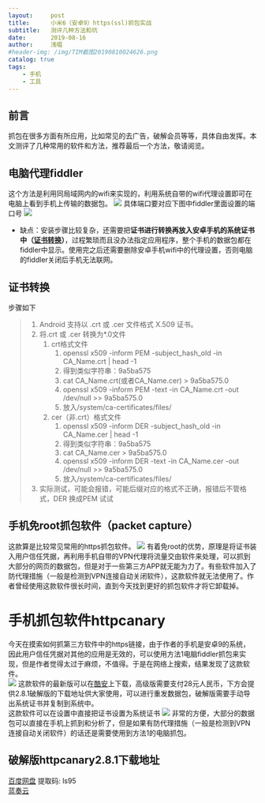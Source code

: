 ```yaml
---
layout:     post
title:      小米6（安卓9）https(ssl)抓包实战
subtitle:   测评几种方法和坑
date:       2019-08-16
author:     浅唱
#header-img: /img/TIM截图20190810024626.png
catalog: true
tags:
    - 手机
    - 工具
---
```


## 前言
抓包在很多方面有所应用，比如常见的去广告，破解会员等等，具体自由发挥。本文测评了几种常用的软件和方法，推荐最后一个方法，敬请阅览。

## 电脑代理fiddler

这个方法是利用同局域网内的wifi来实现的，利用系统自带的wifi代理设置即可在电脑上看到手机上传输的数据包。
![](/img/TIM截图20190816010010.png)
具体端口要对应下图中fiddler里面设置的端口号
![](/img/TIM截图20190816011320.png)
+ 缺点：安装步骤比较复杂，还需要把**证书进行转换再放入安卓手机的系统证书中（[证书转换](#证书转换)）**，过程繁琐而且没办法指定应用程序，整个手机的数据包都在fiddler中显示。使用完之后还需要删除安卓手机wifi中的代理设置，否则电脑的fiddler关闭后手机无法联网。

## 证书转换
步骤如下
>1. Android 支持以 .crt 或 .cer 文件格式 X.509 证书。
>2. 将.crt 或 .cer 转换为*.0文件
>    1. crt格式文件
>        1. openssl x509 -inform PEM -subject_hash_old -in CA_Name.crt  \| head -1
>        2. 得到类似字符串：9a5ba575
>        3. cat CA_Name.crt(或者CA_Name.cer)  > 9a5ba575.0
>        4. openssl x509 -inform PEM -text -in CA_Name.crt  -out /dev/null >> 9a5ba575.0
>        5. 放入/system/ca-certificates/files/
>    2. cer（非.crt）格式文件
>        1. openssl x509 -inform DER -subject_hash_old -in CA_Name.cer    \| head -1
>        2. 得到类似字符串：9a5ba575
>        3. cat CA_Name.cer  > 9a5ba575.0
>        4. openssl x509 -inform DER -text -in CA_Name.cer    -out /dev/null >> 9a5ba575.0
>        5. 放入/system/ca-certificates/files/
>3. 实际测试，可能会报错，可能后缀对应的格式不正确，报错后不管格式，DER 换成PEM 试试

## 手机免root抓包软件（packet capture）
这款算是比较常见常用的https抓包软件。
![](/img/TIM截图20190816012503.png)
有着免root的优势，原理是将证书装入用户信任凭据，再利用手机自带的VPN代理将流量交由软件来处理，可以抓到大部分的网页的数据包，但是对于一些第三方APP就无能为力了。有些软件加入了防代理措施（一般是检测到VPN连接自动关闭软件），这款软件就无法使用了。作者曾经使用这款软件很长时间，直到今天找到更好的抓包软件才将它卸载掉。

# 手机抓包软件httpcanary
今天在摸索如何抓第三方软件中的https链接，由于作者的手机是安卓9的系统，因此用户信任凭据对其他的应用是无效的，可以使用方法1电脑fiddler抓包来实现，但是作者觉得太过于麻烦，不值得。于是在网络上搜索，结果发现了这款软件。        
![](/img/TIM截图20190816013210.png)
这款软件的最新版可以在[酷安](https://www.coolapk.com/)上下载，高级版需要支付28元人民币，下方会提供2.8.1破解版的下载地址供大家使用，可以进行重发数据包，破解版需要手动导出系统证书并复制到系统中。        
这款软件可以在设置中直接把证书设置为系统证书
![](/img/TIM截图20190816013609.png)
非常的方便，大部分的数据包可以直接在手机上抓到和分析了，但是如果有防代理措施（一般是检测到VPN连接自动关闭软件）的话还是需要使用到方法1的电脑抓包。

## 破解版httpcanary2.8.1下载地址
[百度网盘](https://pan.baidu.com/s/1FRaz0PvJeL-ZcmN8HGtsig) 提取码: ls95      
[蓝奏云](https://www.lanzous.com/i5lfdva)

